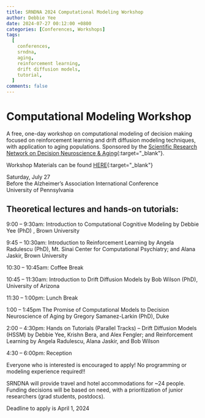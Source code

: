 ```yaml
---
title: SRNDNA 2024 Computational Modeling Workshop
author: Debbie Yee
date: 2024-07-27 00:12:00 +0800
categories: [Conferences, Workshops]
tags:
  [
    conferences,
    srndna,
    aging,
    reinforcement learning,
    drift diffusion models,
    tutorial,
  ]
comments: false
---
```

# Computational Modeling Workshop

A free, one-day workshop on computational modeling of decision making focused on reinforcement learning and drift diffusion modeling techniques, with application to aging populations. Sponsored by the [Scientific Research Network on Decision Neuroscience & Aging](https://srndna.utdallas.edu/){:target="_blank"}.

Workshop Materials can be found [HERE](https://github.com/debyee/SRNDNA-ModelingWorkshop-2024){:target="_blank"}

Saturday, July 27 \
Before the Alzheimer’s Association International Conference \
University of Pennsylvania 

## Theoretical lectures and hands-on tutorials:

9:00 – 9:30am: Introduction to Computational Cognitive Modeling by Debbie Yee (PhD) , Brown University

9:45 – 10:30am: Introduction to Reinforcement Learning by Angela Radulescu (PhD), Mt. Sinai Center for Computational Psychiatry; and Alana Jaskir, Brown University

10:30 – 10:45am: Coffee Break

10:45 – 11:30am: Introduction to Drift Diffusion Models by Bob Wilson (PhD), University of Arizona

11:30 – 1:00pm: Lunch Break

1:00 – 1:45pm The Promise of Computational Models to Decision Neuroscience of Aging by Gregory Samanez-Larkin (PhD), Duke

2:00 – 4:30pm: Hands on Tutorials (Parallel Tracks) – Drift Diffusion Models (HSSM) by Debbie Yee, Krishn Bera, and Alex Fengler; and Reinforcement Learning by Angela Radulescu, Alana Jaskir, and Bob Wilson

4:30 – 6:00pm: Reception

Everyone who is interested is encouraged to apply!
No programming or modeling experience required!! 

SRNDNA will provide travel and hotel accommodations for ~24 people. Funding decisions will be based on need, with a prioritization of junior researchers (grad students, postdocs).

Deadline to apply is April 1, 2024
